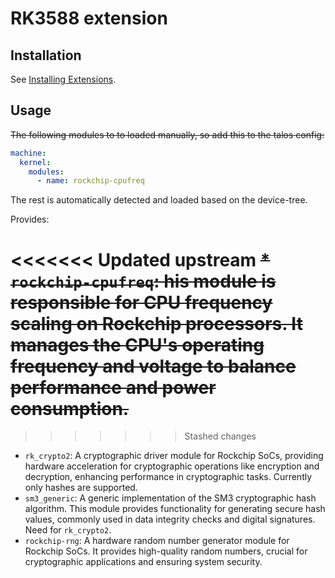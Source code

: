 # RK3588 extension

## Installation

See [Installing Extensions](https://github.com/siderolabs/extensions#installing-extensions).

## Usage

~~The following modules to to loaded manually, so add this to the talos config:~~
```yaml
machine:
  kernel:
    modules:
      - name: rockchip-cpufreq
```

The rest is automatically detected and loaded based on the device-tree.

Provides:

<<<<<<< Updated upstream
~~* `rockchip-cpufreq`: his module is responsible for CPU frequency scaling on Rockchip processors. It manages the CPU's operating frequency and voltage to balance performance and power consumption.~~
=======
>>>>>>> Stashed changes
* `rk_crypto2`: A cryptographic driver module for Rockchip SoCs, providing hardware acceleration for cryptographic operations like encryption and decryption, enhancing performance in cryptographic tasks. Currently only hashes are supported.
* `sm3_generic`: A generic implementation of the SM3 cryptographic hash algorithm. This module provides functionality for generating secure hash values, commonly used in data integrity checks and digital signatures. Need for `rk_crypto2`.
* `rockchip-rng`: A hardware random number generator module for Rockchip SoCs. It provides high-quality random numbers, crucial for cryptographic applications and ensuring system security.
